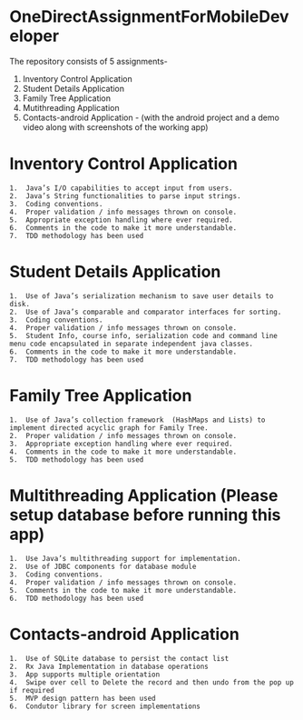 # OneDirectAssignmentForMobileDeveloper

The repository consists of 5 assignments-
  1. Inventory Control Application
  2. Student Details Application
  3. Family Tree Application
  4. Mutithreading Application
  5. Contacts-android Application - (with the android project and a demo video along with screenshots of the working app)
  
  
  # Inventory Control Application
    1.	Java’s I/O capabilities to accept input from users.
    2.	Java’s String functionalities to parse input strings.
    3.	Coding conventions.
    4.	Proper validation / info messages thrown on console.
    5.	Appropriate exception handling where ever required.
    6.	Comments in the code to make it more understandable.
    7.	TDD methodology has been used
  
  # Student Details Application
    1.	Use of Java’s serialization mechanism to save user details to disk.
    2.	Use of Java’s comparable and comparator interfaces for sorting.
    3.	Coding conventions.
    4.	Proper validation / info messages thrown on console.
    5.	Student Info, course info, serialization code and command line menu code encapsulated in separate independent java classes.
    6.	Comments in the code to make it more understandable.
    7.	TDD methodology has been used
    
  # Family Tree Application
    1.  Use of Java’s collection framework  (HashMaps and Lists) to implement directed acyclic graph for Family Tree.
    2.  Proper validation / info messages thrown on console.
    3.  Appropriate exception handling where ever required.
    4.  Comments in the code to make it more understandable.
    5.  TDD methodology has been used

  # Multithreading Application (Please setup database before running this app)
    1.  Use Java’s multithreading support for implementation.
    2.  Use of JDBC components for database module
    3.	Coding conventions.
    4.	Proper validation / info messages thrown on console.
    5.	Comments in the code to make it more understandable.
    6.	TDD methodology has been used
    
  # Contacts-android Application
    1.  Use of SQLite database to persist the contact list
    2.  Rx Java Implementation in database operations
    3.	App supports multiple orientation
    4.	Swipe over cell to Delete the record and then undo from the pop up if required
    5.	MVP design pattern has been used
    6.	Condutor library for screen implementations

    
